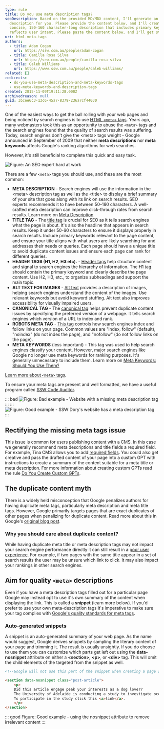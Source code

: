 ```yaml
---
type: rule
title: Do you use meta description tags?
seoDescription: Based on the provided MD/MDX content, I'll generate an SEO
  description for you. Please provide the content below, and I'll create a
  concise, 150-160 character-long description that includes primary keywords and
  reflects user intent. Please paste the content below, and I'll get started! 😊
uri: html-meta-tags
authors:
  - title: Adam Cogan
    url: https://ssw.com.au/people/adam-cogan
  - title: Camilla Rosa Silva
    url: https://ssw.com.au/people/camilla-rosa-silva
  - title: Caleb Williams
    url: https://www.ssw.com.au/people/caleb-williams/
related: []
redirects:
  - do-you-use-meta-description-and-meta-keywords-tags
  - use-meta-keywords-and-description-tags
created: 2015-11-09T19:11:28.000Z
archivedreason: null
guid: 3bcee6c3-13c6-45a7-8379-236a7cf44030
---
```

One of the easiest ways to get the ball rolling with your web pages and being noticed by search engines is to use [HTML `<meta>` tags](https://www.w3schools.com/tags/tag_meta.asp). Years ago, many webmasters took this as an opportunity to abuse the `<meta>` tags and the search engines found that the quality of search results was suffering. Today, search engines don't give the &lt;meta&gt; tags weight - Google announced in September of 2009 that neither **meta descriptions** nor **meta keywords** affects Google's ranking algorithms for web searches.

However, it's still beneficial to complete this quick and easy task.

<!--endintro-->

![Figure: An SEO expert hard at work](seo_expert.jpg)

There are a few `<meta>` tags you should use, and these are the most common:

* **META DESCRIPTION** - Search engines will use the information in the &lt;meta&gt; description tag as well as the &lt;title&gt; to display a brief summary of your site that goes along with its link on search results. SEO experts recommends it to have between 50–160 characters. A well-crafted meta description can improve click-through rates from search results. Learn more on [Meta Description](https://moz.com/learn/seo/meta-description)
* **TITLE TAG** - The [title tag](https://www.semrush.com/blog/title-tag/) is crucial for SEO as it tells search engines what the page is about. It's also the headline that appears in search results. Keep it under 50-60 characters to ensure it displays properly in search results. Include primary keywords relevant to the page content, and ensure your title aligns with what users are likely searching for and addresses their needs or queries. Each page should have a unique title to avoid duplicate content issues and ensure each page can rank for different queries.
* **HEADER TAGS (H1, H2, H3 etc).** - [Header tags](https://www.semrush.com/blog/header-tag/) help structure content and signal to search engines the hierarchy of information. The H1 tag should contain the primary keyword and clearly describe the page content. Use H2, H3, etc., to organize subheadings and support the main topic.
* **ALT TEXT FOR IMAGES** - [Alt text](https://www.semrush.com/blog/alt-text/) provides a description of images, helping search engines understand the content of the images. Use relevant keywords but avoid keyword stuffing. Alt text also improves accessibility for visually impaired users.
* **CANONICAL TAG** - The [canonical tag](https://www.semrush.com/blog/canonical-url-guide/) helps prevent duplicate content issues by specifying the preferred version of a webpage. It tells search engines which version of a URL to index and rank.
* **ROBOTS META TAG** - [This tag](https://www.semrush.com/blog/beginners-guide-robots-txt/) controls how search engines index and follow links on your page. Common values are "index, follow" (default), "noindex" (do not index the page), and "nofollow" (do not follow links on the page).
* **META KEYWORDS** (less important) - This tag was used to help search engines classify your content. However, major search engines like Google no longer use meta keywords for ranking purposes. It's generally unnecessary to include them. Learn more on [Meta Keywords: Should You Use Them?](https://www.semrush.com/blog/meta-keywords/)

[Learn more about `<meta>` tags](https://www.w3schools.com/tags/tag_meta.asp).

To ensure your meta tags are present and well formatted, we have a useful program called [SSW Code Auditor](https://codeauditor.com/).

::: bad
![Figure: Bad example - Website with a missing meta description tag](dorybadmetadescription.jpg)
:::
:::
![Figure: Good example - SSW Dory's website has a meta description tag](metadescriptionsswdory.jpg)
:::

## Rectifying the missing meta tags issue

This issue is common for users publishing content with a CMS. In this case we generally recommend meta descriptions and title fields a required field. For example, Tina CMS allows you to add [required fields](https://tina.io/docs/reference/fields/#definition). You could also get creative and pass the drafted content of your page into a custom GPT with instructions to create a summary of the content suitable for a meta title or meta description. For more information about creating custom GPTs read the rule [Do You Create Custom GPTs](https://www.ssw.com.au/rules/create-gpts/).

## The duplicate content myth

There is a widely held misconception that Google penalizes authors for having duplicate meta tags, particularly meta description and meta title tags. However, Google primarily targets pages that are exact duplicates of other pages when penalizing for duplicate content. Read more about this in Google's [original blog post](https://tina.io/docs/reference/fields/#definition).

### Why you should care about duplicate content?

While having duplicate meta title or meta description tags may not impact your search engine performance directly it can still result in a [poor user experience](https://www.semrush.com/blog/duplicate-meta-descriptions/). For example, if two pages with the same title appear in a set of search results the user may be unsure which link to click. It may also impact your rankings in other search engines.

## Aim for quality `<meta>` descriptions

Even if you have a meta description tags filled out for a particular page Google may instead opt to use it's own summary of the content when displaying the link. This is called a **snippet** (learn more below). If you'd prefer to use your own meta-description tags it's imperative to make sure your tag complies with [Google's quality standards for meta tags](https://developers.google.com/search/docs/appearance/snippet#use-quality-descriptions).

### Auto-generated snippets

A snippet is an auto-generated summary of your web page. As the name would suggest, Google derives snippets by sampling the literary content of your page and trimming it. The result is usually unsightly. If you do choose to use them you can customize which parts get left out using the **data-nosnippet** attribute on either a **\<section\>**, **\<p\>**, or **\<div\>** tag. This will omit the child elements of the targeted from the snippet as well.

```html
<!--Google will not use this part of the snippet when creating a page snippet-->

<section data-nosnippet class="post-article">
    <p>
    Did this article engage peak your interests as a dog lover? 
    The University of Adelaide is conducting a study to investigate occurences of methemoglobinemia in Pomeranians. 
    To participate in the study click this <a>link</a>.
    </p>
</section>
```

::: good
Figure: Good example - using the nosnippet attribute to remove irrelevant content
:::
